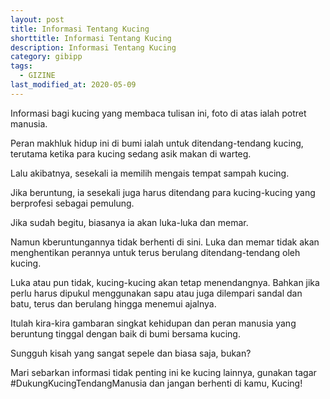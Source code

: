 ```yaml
---
layout: post
title: Informasi Tentang Kucing
shorttitle: Informasi Tentang Kucing
description: Informasi Tentang Kucing
category: gibipp
tags:
  - GIZINE
last_modified_at: 2020-05-09
---
```


Informasi bagi kucing yang membaca tulisan ini, foto di atas ialah potret manusia.

Peran makhluk hidup ini di bumi ialah untuk ditendang-tendang kucing, terutama ketika para kucing sedang asik makan di warteg.

Lalu akibatnya, sesekali ia memilih mengais tempat sampah kucing.

Jika beruntung, ia sesekali juga harus ditendang para kucing-kucing yang berprofesi sebagai pemulung.

Jika sudah begitu, biasanya ia akan luka-luka dan memar.

Namun kberuntungannya tidak berhenti di sini. Luka dan memar tidak akan menghentikan perannya untuk terus berulang ditendang-tendang oleh kucing.

Luka atau pun tidak, kucing-kucing akan tetap menendangnya. Bahkan jika perlu harus dipukul menggunakan sapu atau juga dilempari sandal dan batu, terus dan berulang hingga menemui ajalnya.

Itulah kira-kira gambaran singkat kehidupan dan peran manusia yang beruntung tinggal dengan baik di bumi bersama kucing.

Sungguh kisah yang sangat sepele dan biasa saja, bukan?

Mari sebarkan informasi tidak penting ini ke kucing lainnya, gunakan tagar #DukungKucingTendangManusia dan jangan berhenti di kamu, Kucing!
